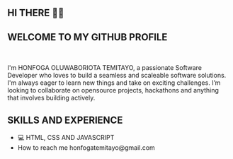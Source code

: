 <h2>HI THERE 👋🏼</h2>
<h2> WELCOME TO MY GITHUB PROFILE </h2>
<br>

I'm HONFOGA OLUWABORIOTA TEMITAYO, a passionate Software Developer who loves to build a seamless and scaleable software solutions. I'm always eager to learn new things and take on exciting challenges. I’m looking to collaborate on opensource projects, hackathons and anything that involves building actively.
<h2>SKILLS AND EXPERIENCE</h2>
<ul>
  <li>💻 HTML, CSS AND JAVASCRIPT</li>
  <li>How to reach me
    <a herf="honfogatemitayo@gmail.com">honfogatemitayo@gmail.com</a>
  </li>
  
</ul>

